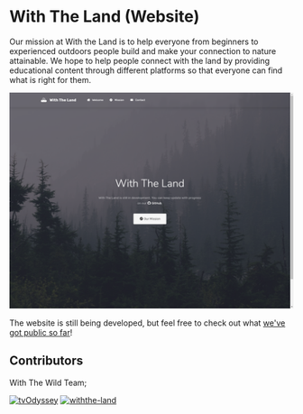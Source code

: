 # With The Land (Website)

Our mission at With the Land is to help everyone from beginners to experienced outdoors people build and make your connection to nature attainable. We hope to help people connect with the land by providing educational content through different platforms so that everyone can find what is right for them.

![](screenshot.png)

The website is still being developed, but feel free to check out what [we've got public so far](https://withthe.land)!

## Contributors

With The Wild Team;

[<img src="https://github.com/tvOdyssey.png?size=72" alt="tvOdyssey" width="72">](https://github.com/tvOdyssey)
[<img src="https://github.com/withthe-land.png?size=72" alt="withthe-land" width="72">](https://github.com/withthe-land)